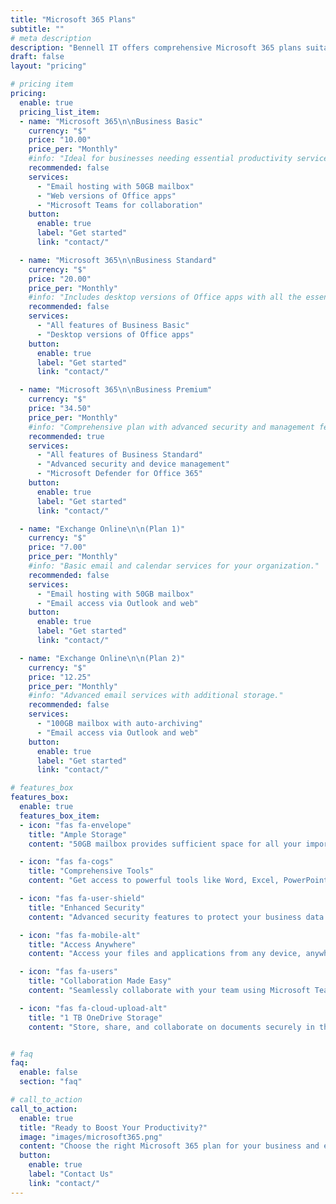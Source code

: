 ```yaml
---
title: "Microsoft 365 Plans"
subtitle: ""
# meta description
description: "Bennell IT offers comprehensive Microsoft 365 plans suitable for businesses of all sizes. Explore our pricing below."
draft: false
layout: "pricing"

# pricing item
pricing:
  enable: true
  pricing_list_item:
  - name: "Microsoft 365\n\nBusiness Basic"
    currency: "$"
    price: "10.00"
    price_per: "Monthly"
    #info: "Ideal for businesses needing essential productivity services."
    recommended: false
    services:
      - "Email hosting with 50GB mailbox"
      - "Web versions of Office apps"
      - "Microsoft Teams for collaboration"
    button:
      enable: true
      label: "Get started"
      link: "contact/"

  - name: "Microsoft 365\n\nBusiness Standard"
    currency: "$"
    price: "20.00"
    price_per: "Monthly"
    #info: "Includes desktop versions of Office apps with all the essentials."
    recommended: false
    services:
      - "All features of Business Basic"
      - "Desktop versions of Office apps"     
    button:
      enable: true
      label: "Get started"
      link: "contact/"

  - name: "Microsoft 365\n\nBusiness Premium"
    currency: "$"
    price: "34.50"
    price_per: "Monthly"
    #info: "Comprehensive plan with advanced security and management features."
    recommended: true
    services:
      - "All features of Business Standard"
      - "Advanced security and device management"
      - "Microsoft Defender for Office 365"
    button:
      enable: true
      label: "Get started"
      link: "contact/"

  - name: "Exchange Online\n\n(Plan 1)"
    currency: "$"
    price: "7.00"
    price_per: "Monthly"
    #info: "Basic email and calendar services for your organization."
    recommended: false
    services:
      - "Email hosting with 50GB mailbox"
      - "Email access via Outlook and web"
    button:
      enable: true
      label: "Get started"
      link: "contact/"

  - name: "Exchange Online\n\n(Plan 2)"
    currency: "$"
    price: "12.25"
    price_per: "Monthly"
    #info: "Advanced email services with additional storage."
    recommended: false
    services:
      - "100GB mailbox with auto-archiving"
      - "Email access via Outlook and web"
    button:
      enable: true
      label: "Get started"
      link: "contact/"

# features_box
features_box:
  enable: true
  features_box_item:
  - icon: "fas fa-envelope"
    title: "Ample Storage"
    content: "50GB mailbox provides sufficient space for all your important emails."

  - icon: "fas fa-cogs"
    title: "Comprehensive Tools"
    content: "Get access to powerful tools like Word, Excel, PowerPoint, and more."

  - icon: "fas fa-user-shield"
    title: "Enhanced Security"
    content: "Advanced security features to protect your business data."

  - icon: "fas fa-mobile-alt"
    title: "Access Anywhere"
    content: "Access your files and applications from any device, anywhere."

  - icon: "fas fa-users"
    title: "Collaboration Made Easy"
    content: "Seamlessly collaborate with your team using Microsoft Teams."

  - icon: "fas fa-cloud-upload-alt"
    title: "1 TB OneDrive Storage"
    content: "Store, share, and collaborate on documents securely in the cloud. Microsoft 365 Business plans only."


# faq
faq:
  enable: false
  section: "faq"

# call_to_action
call_to_action:
  enable: true
  title: "Ready to Boost Your Productivity?"
  image: "images/microsoft365.png"
  content: "Choose the right Microsoft 365 plan for your business and enjoy enhanced productivity, collaboration, and security. Contact us today to get started!"
  button:
    enable: true
    label: "Contact Us"
    link: "contact/"
---
```

